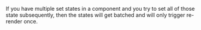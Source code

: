 If you have multiple set states in a component and you try to set all of those state subsequently, then the states will get batched and will only trigger re-render once.
